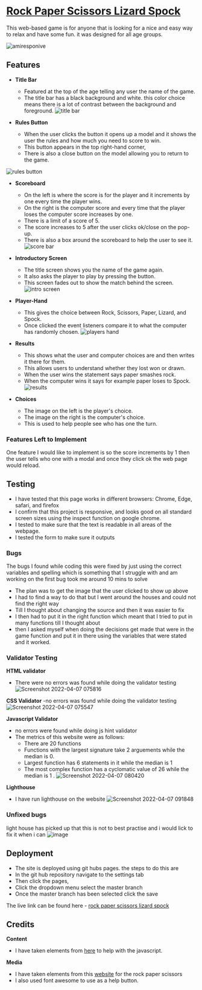 # [Rock Paper Scissors Lizard Spock](https://wierdlygoodcoder.github.io/rock-paper-scissors/)
This web-based game is for anyone that is looking for a nice and easy way to relax and have some fun. it was designed for all age groups. 


![amiresponive](https://user-images.githubusercontent.com/95313496/161864667-3d6fb897-ad54-410f-b0e5-c6595c6c66b5.jpg)


## Features

- **Title Bar**
  - Featured at the top of the age telling any user the name of the game.
  - The title bar has a black background and white. this color choice means there is a lot of contrast between the background and foreground.
![title bar](https://user-images.githubusercontent.com/95313496/161865791-78490136-d025-4af0-a65f-2ef28147f849.jpg)

- **Rules Button**
  - When the user clicks the button it opens up a model and it shows the user the rules and how much you need to score to win.
  - This button appears in the top right-hand corner,
  - There is also a close button on the model allowing you to return to the game.

![rules button](https://user-images.githubusercontent.com/95313496/161866484-74387243-5234-45a2-b7e7-820e1e769936.jpg)

- **Scoreboard**
  - On the left is where the score is for the player and it increments by one every time the player wins.
  - On the right is the computer score and every time that the player loses the computer score increases by one.
  - There is a limit of a score of 5.
  - The score increases to 5 after the user clicks ok/close on the pop-up.
  - There is also a box around the scoreboard to help the user to see it.
 ![score bar](https://user-images.githubusercontent.com/95313496/161866526-498d01e7-7389-403e-a14a-fe76b234a0e2.jpg)

- **Introductory Screen**
  - The title screen shows you the name of the game again. 
  - It also asks the player to play by pressing the button.
  - This screen fades out to show the match behind the screen.
 ![intro screen](https://user-images.githubusercontent.com/95313496/161866729-8532dfac-1c06-4eeb-8c33-5a5be9537705.jpg)

- **Player-Hand**
   - This gives the choice between Rock, Scissors, Paper, Lizard, and Spock.
   - Once clicked the event listeners compare it to what the computer has randomly chosen.
  ![players hand](https://user-images.githubusercontent.com/95313496/161867920-5314c0fc-775e-40aa-9e6d-fb6ede153c28.jpg)

- **Results**
   - This shows what the user and computer choices are and then writes it there for them.
   - This allows users to understand whether they lost won or drawn.
   - When the user wins the statement says paper smashes rock.
   - When the computer wins it says for example paper loses to Spock.
 ![results](https://user-images.githubusercontent.com/95313496/161868317-de176c51-8805-4533-a85d-968854ed5978.jpg)
 
- **Choices**
  - The image on the left is the player's choice.
  - The image on the right is the computer's choice.
  - This is used to help people see who has one the turn.
 
 
 ### Features Left to Implement
 
 One feature I would like to implement is so the score increments by 1 then the user tells who one with a modal and once they click ok the web page would reload.
 
 ## Testing
- I have tested that this page works in different browsers: Chrome, Edge, safari, and firefox
- I confirm that this project is responsive, and looks good on all standard screen sizes using the inspect function on google chrome.
- I tested to make sure that the text is readable in all areas of the webpage.
- I tested the form to make sure it outputs

 ### Bugs
 The bugs I found while coding this were fixed by just using the correct variables and spelling which is something that I struggle with and am working on the first bug took me around 10 mins to solve 
 
- The plan was to get the image that the user clicked to show up above 
- I had to find a way to do that but I went around the houses and could not find the right way 
- Till I thought about changing the source and then it was easier to fix
- I then had to put it in the right function which meant that I tried to put in many functions till I thought about 
- then I asked myself when doing the decisions get made that were in the game function and put it in there using the variables that were stated and it worked.
 
 ### Validator Testing
 **HTML validator**
  - There were no errors was found while doing the validator testing 
![Screenshot 2022-04-07 075816](https://user-images.githubusercontent.com/95313496/162141602-8095131c-d559-41bd-830e-0e11dae50dd9.png)

 **CSS Validator**
  -no errors was found while doing the validator testing
  ![Screenshot 2022-04-07 075547](https://user-images.githubusercontent.com/95313496/162141621-d2148d69-23fc-4e13-a67f-84472e8b0dbd.png)

  **Javascript Validator**
  - no errors were found while doing js hint validator 
  - The metrics of this website were as follows: 
    - There are 20 functions
    - Functions with the largest signature take 2 arguements while the median is 0.
    - Largest function has 6 statements in it while the median is 1 
    - The most complex function has a cyclomatic value of 26 while the median is 1 .
![Screenshot 2022-04-07 080420](https://user-images.githubusercontent.com/95313496/162141535-8c7cfecf-44bc-4b9e-b833-1240739f517b.png)

 **Lighthouse**
- I have run lighthouse on the website 
![Screenshot 2022-04-07 091848](https://user-images.githubusercontent.com/95313496/162154095-02a549dd-733d-41d1-b3ca-e7ddf17211cb.png)

 
 ### Unfixed bugs
  light house has picked up that this is not to best practise and i would lick to fix it when i can 
  ![image](https://user-images.githubusercontent.com/95313496/162154031-abf61693-158b-425f-be22-ba83f073acfd.png)

  
 
 ## Deployment
 
 - The site is deployed using git hubs pages. the steps to do this are 
  - In the git hub repository navigate to the settings tab
  - Then click the pages, 
  -  Click the dropdown menu select the master branch
  -  Once the master branch has been selected click the save 
 
 The live link can be found here - [rock paper scissors lizard spock](https://wierdlygoodcoder.github.io/rock-paper-scissors/)
 
 ## Credits

**Content**

- I have taken elements from  [here](https://youtu.be/jaVNP3nIAv0) to help with the javascript. 

**Media**
- I have taken elements from this [website](http://clipart-library.com/art-scissors.html) for the rock paper scissors
- I also used font awesome to use as a help button.
 
 
 
 
